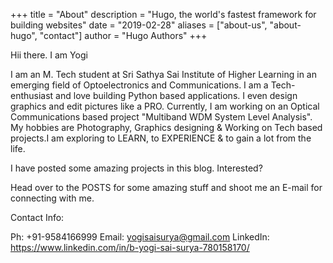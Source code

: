 +++
title = "About"
description = "Hugo, the world's fastest framework for building websites"
date = "2019-02-28"
aliases = ["about-us", "about-hugo", "contact"]
author = "Hugo Authors"
+++

Hii there. I am Yogi

I am an M. Tech student at Sri Sathya Sai Institute of Higher Learning in an emerging field of Optoelectronics and Communications. I am a Tech-enthusiast and love building Python based applications. I even design graphics and edit pictures like a PRO. Currently, I am working on an Optical Communications based project "Multiband WDM System Level Analysis". My hobbies are Photography, Graphics designing & Working on Tech based projects.I am exploring to LEARN, to EXPERIENCE & to gain a lot from the life.

I have posted some amazing projects in this blog. Interested?

Head over to the POSTS for some amazing stuff and shoot me an E-mail for connecting with me.

Contact Info:

Ph: +91-9584166999
Email: yogisaisurya@gmail.com
LinkedIn: https://www.linkedin.com/in/b-yogi-sai-surya-780158170/
